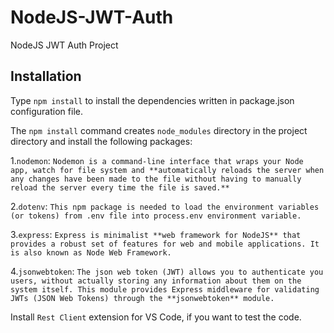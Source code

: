 # NodeJS-JWT-Auth
NodeJS JWT Auth Project

## Installation ##

Type `npm install` to install the dependencies written in package.json configuration file.

The `npm install` command creates `node_modules` directory in the project directory and install the following packages:

1.`nodemon`: `Nodemon is a command-line interface that wraps your Node app, watch for file system and **automatically reloads the server when any changes have been made to the file without having to manually reload the server every time the file is saved.**`

2.`dotenv`: `This npm package is needed to load the environment variables (or tokens) from .env file into process.env environment variable.`

3.`express`: `Express is minimalist **web framework for NodeJS** that provides a robust set of features for web and mobile applications. It is also known as Node Web Framework.`

4.`jsonwebtoken`: `The json web token (JWT) allows you to authenticate you users, without actually storing any information about them on the system itself. This module provides Express middleware for validating JWTs (JSON Web Tokens) through the **jsonwebtoken** module. `

Install `Rest Client` extension for VS Code, if you want to test the code.
